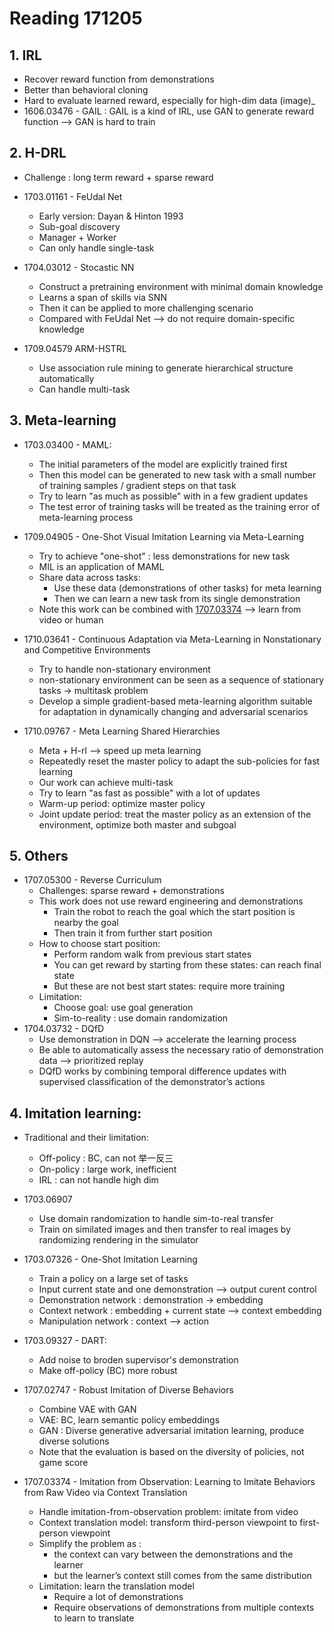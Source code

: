 # Reading 171205
## 1. IRL
+ Recover reward function from demonstrations
+ Better than behavioral cloning
+ Hard to evaluate learned reward, especially for high-dim data (image)_
+ 1606.03476 - GAIL : GAIL is a kind of IRL, use GAN to generate reward function --> GAN is hard to train

## 2. H-DRL
+ Challenge : long term reward + sparse reward

+ 1703.01161 - FeUdal Net
    + Early version: Dayan & Hinton 1993
    + Sub-goal discovery
    + Manager + Worker
    + Can only handle single-task

+ 1704.03012 - Stocastic NN
    + Construct a pretraining environment with minimal domain knowledge
    + Learns a span of skills via SNN
    + Then it can be applied to more challenging scenario
    + Compared with FeUdal Net --> do not require domain-specific knowledge

+ 1709.04579 ARM-HSTRL
    + Use association rule mining to generate hierarchical structure automatically
    + Can handle multi-task


## 3. Meta-learning
+ 1703.03400 - MAML:
    + The initial parameters of the model are explicitly trained first
    + Then this model can be generated to new task with a small number of training samples / gradient steps on that task
    + Try to learn "as much as possible" with in a few gradient updates
    + The test error of training tasks will be treated as the training error of meta-learning process 

+ 1709.04905 - One-Shot Visual Imitation Learning via Meta-Learning
    + Try to achieve "one-shot" : less demonstrations for new task
    + MIL is an application of MAML
    + Share data across tasks:
        + Use these data (demonstrations of other tasks) for meta learning
        + Then we can learn a new task from its single demonstration
    + Note this work can be combined with [1707.03374]() --> learn from video or human

+ 1710.03641 - Continuous Adaptation via Meta-Learning in Nonstationary and Competitive Environments
    + Try to handle non-stationary environment
    + non-stationary environment can be seen as a sequence of stationary tasks $\rightarrow$ multitask problem
    + Develop a simple gradient-based meta-learning algorithm suitable for adaptation in dynamically changing and adversarial scenarios

+ 1710.09767 - Meta Learning Shared Hierarchies
    + Meta + H-rl --> speed up meta learning
    + Repeatedly reset the master policy to adapt the sub-policies for fast learning
    + Our work can achieve multi-task
    + Try to learn "as fast as possible" with a lot of updates
    + Warm-up period: optimize master policy
    + Joint update period: treat the master policy as an extension of the environment, optimize both master and subgoal

## 5. Others
+ 1707.05300 - Reverse Curriculum
    + Challenges: sparse reward + demonstrations
    + This work does not use reward engineering and demonstrations
        + Train the robot to reach the goal which the start position is nearby the goal
        + Then train it from further start position
    + How to choose start position:
        + Perform random walk from previous start states
        + You can get reward by starting from these states: can reach final state
        + But these are not best start states: require more training
    + Limitation: 
        + Choose goal: use goal generation
        + Sim-to-reality : use domain randomization
+ 1704.03732 - DQfD
    + Use demonstration in DQN --> accelerate the learning process
    + Be able to automatically assess the necessary ratio of demonstration data -->  prioritized replay
    + DQfD works by combining temporal difference updates with supervised classification of the demonstrator’s actions

## 4. Imitation learning:
+ Traditional and their limitation:
    + Off-policy : BC, can not 举一反三
    + On-policy : large work, inefficient
    + IRL : can not handle high dim

+ 1703.06907
    + Use domain randomization to handle sim-to-real transfer
    + Train on similated images and then transfer to real images by randomizing rendering in the simulator

+ 1703.07326 - One-Shot Imitation Learning
    + Train a policy on a large set of tasks
    + Input current state and one demonstration --> output curent control
    + Demonstration network : demonstration -> embedding
    + Context network : embedding + current state --> context embedding 
    + Manipulation network : context --> action

+ 1703.09327 - DART:
    + Add noise to broden supervisor's demonstration
    + Make off-policy (BC) more robust

+ 1707.02747 - Robust Imitation of Diverse Behaviors
    + Combine VAE with GAN
    + VAE: BC, learn semantic policy embeddings
    + GAN : Diverse generative adversarial imitation learning, produce diverse solutions
    + Note that the evaluation is based on the diversity of policies, not game score

+ 1707.03374 - Imitation from Observation: Learning to Imitate Behaviors from Raw Video via Context Translation
    + Handle imitation-from-observation problem: imitate from video
    + Context translation model: transform third-person viewpoint to first-person viewpoint
    + Simplify the problem as : 
        + the context can vary between the demonstrations and the learner
        + but the learner’s context still comes from the same distribution
    + Limitation: learn the translation model
        + Require a lot of demonstrations
        + Require observations of demonstrations from multiple contexts to learn to translate
